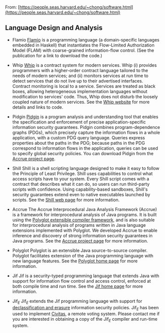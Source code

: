 From: [https://people.seas.harvard.edu/~chong/software.html](https://people.seas.harvard.edu/~chong/software.html)

## Language Design and Analysis

*   Flamio
    [Flamio](https://people.seas.harvard.edu/~chong/abstracts/PedersenC2019.html) is a programming language (a domain-specific languages embedded in Haskell) that instantiates the Flow-Limited Authorization Model (FLAM) with coarse-grained information-flow control. (See the publication for a link to download the code.)

*   Whip
    [Whip](https://people.seas.harvard.edu/~chong/abstracts/WayeDC2017.html) is a contract system for modern services. Whip (i) provides programmers with a higher-order contract language tailored to the needs of modern services; and (ii) monitors services at run time to detect services that do not live up to their advertised interfaces. Contract monitoring is local to a service. Services are treated as black boxes, allowing heterogeneous implementation languages without modification to services' code. Thus, Whip does not disturb the loosely coupled nature of modern services. See the [Whip website](http://whip.services/) for more details and links to code.

*   Pidgin
    [Pidgin](https://people.seas.harvard.edu/~chong/abstracts/JohnsonWMC2015.html) is a program analysis and understanding tool that enables the specification and enforcement of precise application-specific information security guarantees. Pidgin combines program-dependence graphs (PDGs), which precisely capture the information flows in a whole application, with a custom PDG query language. Queries express properties about the paths in the PDG; because paths in the PDG correspond to information flows in the application, queries can be used to specify global security policies. You can download Pidgin from the [Accrue project page](https://people.seas.harvard.edu/~chong/accrue.html).

*   Shill
    Shill is a shell scripting language designed to make it easy to follow the Principle of Least Privilege. Shill uses capabilities to control what access scripts have to your system. Every Shill script comes with a contract that describes what it can do, so users can run third-party scripts with confidence. Using capability-based sandboxes, Shill's security guarantees extend even to native executables launched by scripts. See the [Shill web page](http://shill.seas.harvard.edu/) for more information.

*   Accrue
    The Accrue Interprocedural Java Analysis Framework (Accrue) is a framework for interprocedural analysis of Java programs. It is built using the [Polyglot extensible compiler framework](http://www.cs.cornell.edu/Projects/polyglot/), and is also suitable for interprocedural analysis of programs written in Java language extensions implemented with Polyglot. We developed Accrue to enable inference and discovery of strong information security guarantees in Java programs. See the [Accrue project page](https://people.seas.harvard.edu/~chong/accrue.html) for more information.

*   Polyglot
    Polyglot is an extensible Java source-to-source compiler. Polyglot facilitates extension of the Java programming language with new language features. See the [Polyglot home page](http://www.cs.cornell.edu/Projects/polyglot/) for more information.

*   Jif
    Jif is a security-typed programming language that extends Java with support for information flow control and access control, enforced at both compile time and run time. See the [Jif home page](http://www.cs.cornell.edu/jif/) for more information.

*   Jif<sub>_E_</sub>
    Jif<sub>_E_</sub> extends the Jif programming language with support for [declassification and erasure](https://people.seas.harvard.edu/~chong/abstracts/ChongM08.html) information security policies. Jif<sub>_E_</sub> has been used to implement [Civitas](https://www.cs.cornell.edu/projects/civitas/), a remote voting system. Please contact me if you are interested in obtaining a copy of the Jif<sub>_E_</sub> compiler and run-time system.